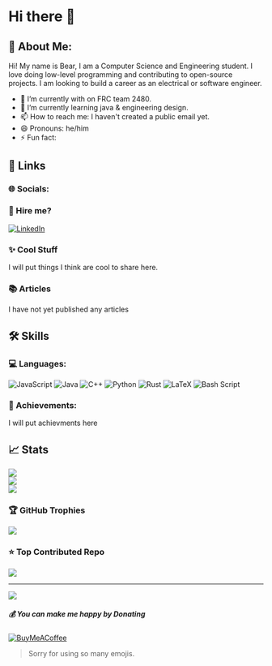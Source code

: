 # Hi there 👋

## 💫 About Me:
Hi! My name is Bear, I am a Computer Science and Engineering student. <!--add school once I get fully enrolled --> I love doing low-level programming and contributing to open-source projects. I am looking to build a career as an electrical or software engineer.
- 🔭 I’m currently with on FRC team 2480.
- 🌱 I’m currently learning java & engineering design.
- 📫 How to reach me: I haven't created a public email yet.
- 😄 Pronouns: he/him
- ⚡ Fun fact: 
<!-- - 👯 I’m looking to collaborate on any -->
<!-- 🤔 I’m looking for help with ...-->

## 🔗 Links
### 🌐 Socials:
### 💼 Hire me?
[![LinkedIn](https://img.shields.io/badge/LinkedIn-%230077B5.svg?logo=linkedin&logoColor=white)](https://linkedin.com/in/bear-blinschauer-52511227b) 
### ✨ Cool Stuff
I will put things I think are cool to share here.
### 📚 Articles
I have not yet published any articles

## 🛠️ Skills
### 💻 Languages:
![JavaScript](https://img.shields.io/badge/javascript-%23323330.svg?style=for-the-badge&logo=javascript&logoColor=%23F7DF1E) ![Java](https://img.shields.io/badge/java-%23ED8B00.svg?style=for-the-badge&logo=openjdk&logoColor=white) ![C++](https://img.shields.io/badge/c++-%2300599C.svg?style=for-the-badge&logo=c%2B%2B&logoColor=white) ![Python](https://img.shields.io/badge/python-3670A0?style=for-the-badge&logo=python&logoColor=ffdd54) ![Rust](https://img.shields.io/badge/rust-%23000000.svg?style=for-the-badge&logo=rust&logoColor=white) ![LaTeX](https://img.shields.io/badge/latex-%23008080.svg?style=for-the-badge&logo=latex&logoColor=white) ![Bash Script](https://img.shields.io/badge/bash_script-%23121011.svg?style=for-the-badge&logo=gnu-bash&logoColor=white)
### 🏅 Achievements:
I will put achievments here

## 📈 Stats
![](https://github-readme-stats.vercel.app/api?username=Beastr45&theme=dark&hide_border=false&include_all_commits=true&count_private=true)<br/>
![](https://github-readme-streak-stats.herokuapp.com/?user=Beastr45&theme=dark&hide_border=false)<br/>
![](https://github-readme-stats.vercel.app/api/top-langs/?username=Beastr45&theme=dark&hide_border=false&include_all_commits=true&count_private=true&layout=compact)
### 🏆 GitHub Trophies
![](https://github-profile-trophy.vercel.app/?username=Beastr45&theme=radical&no-frame=false&no-bg=true&margin-w=4)

### ⭐ Top Contributed Repo
![](https://github-contributor-stats.vercel.app/api?username=Beastr45&limit=5&theme=dark&combine_all_yearly_contributions=true)

---
[![](https://visitcount.itsvg.in/api?id=Beastr45&icon=0&color=0)](https://visitcount.itsvg.in)
##### 💰 You can make me happy by Donating
[![BuyMeACoffee](https://img.shields.io/badge/Buy%20Me%20a%20Coffee-ffdd00?style=for-the-badge&logo=buy-me-a-coffee&logoColor=black)](https://buymeacoffee.com/beastr45) 
<!-- Proudly adapted from GPRM ( https://gprm.itsvg.in ) -->
> Sorry for using so many emojis.
